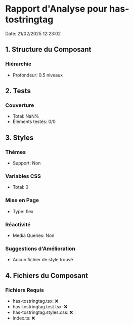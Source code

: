 # Rapport d'Analyse pour has-tostringtag

Date: 21/02/2025 12:23:02

## 1. Structure du Composant

### Hiérarchie

- Profondeur: 0.5 niveaux

## 2. Tests

### Couverture

- Total: NaN%
- Éléments testés: 0/0

## 3. Styles

### Thèmes

- Support: Non

### Variables CSS

- Total: 0

### Mise en Page

- Type: flex

### Réactivité

- Media Queries: Non

### Suggestions d'Amélioration

- Aucun fichier de style trouvé

## 4. Fichiers du Composant

### Fichiers Requis

- has-tostringtag.tsx: ❌
- has-tostringtag.test.tsx: ❌
- has-tostringtag.styles.css: ❌
- index.ts: ❌
